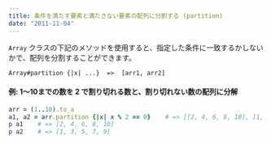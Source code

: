 ```yaml
---
title: 条件を満たす要素と満たさない要素の配列に分割する (partition)
date: "2011-11-04"
---
```


`Array` クラスの下記のメソッドを使用すると、指定した条件に一致するかしないかで、配列を分割することができます。

```
Array#partition {|x| ...}  =>  [arr1, arr2]
```

#### 例: 1〜10までの数を 2 で割り切れる数と、割り切れない数の配列に分解

```ruby
arr = (1..10).to_a
a1, a2 = arr.partition {|x| x % 2 == 0}    # => [[2, 4, 6, 8, 10], [1, 3 ,5, 7, 9]]
p a1    # => [2, 4, 6, 8, 10]
p a2    # => [1, 3, 5, 7, 9]
```

